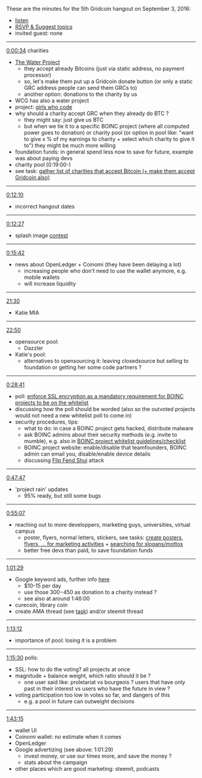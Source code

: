 These are the minutes for the 5th Gridcoin hangout on September 3, 2016:
* [listen](https://soundcloud.com/gridcoin-community-hangouts/5th-hangout)
* [RSVP & Suggest topics](https://steemit.com/gridcoin/@cm-steem/gridcoin-community-hangout-005-rsvp-and-suggest-topics)
* invited guest: none


***


[0:00:34](https://soundcloud.com/gridcoin-community-hangouts/5th-hangout#t=0:34) charities
* [The Water Project](https://thewaterproject.org)
  * they accept already Bitcoins (just via static address, no payment processor)
  * so, let's make them put up a Gridcoin donate button (or only a static GRC address people can send them GRCs to)
  * another option: donations to the charity by us
* WCG has also a water project
* project: [girls who code](https://girlswhocode.com)
* why should a charity accept GRC when they already do BTC ? 
  * they might say: just give us BTC
  * but when we tie it to a specific BOINC project (where all computed power goes to donation) or charity pool (or option in pool like: "want to give x % of my earnings to charity + select which charity to give it to") they might be much more willing
* foundation funds: in general spend less now to save for future, example was about paying devs
* charity pool (0:19:00-)
* see task: [gather list of charities that accept Bitcoin (+ make them accept Gridcoin also)](https://github.com/Erkan-Yilmaz/Gridcoin-tasks/issues/62)

***

[0:12:10](https://soundcloud.com/gridcoin-community-hangouts/5th-hangout#t=12:10)
* incorrect hangout dates

***

[0:12:27](https://soundcloud.com/gridcoin-community-hangouts/5th-hangout#t=12:27)
* splash image [contest](https://cryptocointalk.com/topic/49361-contest-create-a-new-wallet-splash-image/)

***

[0:15:42](https://soundcloud.com/gridcoin-community-hangouts/5th-hangout#t=15:42)
* news about OpenLedger + Coinomi (they have been delaying a lot)
  * increasing people who don't need to use the wallet anymore, e.g. mobile wallets
  * will increase liquidity

***

[21:30](https://soundcloud.com/gridcoin-community-hangouts/5th-hangout#t=21:30)
* Katie MIA

***

[22:50](https://soundcloud.com/gridcoin-community-hangouts/5th-hangout#t=22:50)
* opensource pool:
  * Dazzler
* Katie's pool:
  * alternatives to opensourcing it: leaving closedsource but selling to foundation or getting her some code partners ?

***

[0:28:41](https://soundcloud.com/gridcoin-community-hangouts/5th-hangout#t=28:41)
* poll: [enforce SSL encryption as a mandatory requirement for BOINC projects to be on the whitelist](https://steemit.com/boinc/@cm-steem/gridcoin-poll-should-ssl-encryption-be-mandatory-for-whitelisted-projects)
 * discussing how the poll should be worded (also so the outvoted projects would not need a new whitelist poll to come in)
* security procedures, tips:
  * what to do: in case a BOINC project gets hacked, distribute malware
  * ask BOINC admins about their security methods (e.g. invite to mumble), e.g. also in [BOINC project whitelist guidelines/checklist](https://cryptocointalk.com/topic/51660-requesting-peer-review-boinc-project-whitelist-guidelineschecklist/)
  * BOINC project website: enable/disable that teamfounders, BOINC admin can email you, disable/enable device details
  * discussing [Flip Fend Shui](https://steemit.com/security/@cm-steem/is-your-cloud-computing-platform-safe-from-flip-feng-shui) attack

***

[0:47:47](https://soundcloud.com/gridcoin-community-hangouts/5th-hangout#t=47:47)
* 'project rain' updates
  * 95% ready, but still some bugs

***

[0:55:07](https://soundcloud.com/gridcoin-community-hangouts/5th-hangout#t=55:07)
* reaching out to more developpers, marketing guys, universities, virtual campus
  * poster, flyers, normal letters, stickers, see tasks: [create posters, flyers, ... for marketing activities](https://github.com/Erkan-Yilmaz/Gridcoin-tasks/issues/63) + [searching for slogans/mottos](https://github.com/Erkan-Yilmaz/Gridcoin-tasks/issues)
  * better free devs than paid, to save foundation funds

***

[1:01:29](https://soundcloud.com/gridcoin-community-hangouts/5th-hangout#t=1:01:29)
* Google keyword ads, further info [here](https://cryptocointalk.com/topic/1331-new-coin-launch-announcement-grc-gridcoin/page-1175#entry222969)
  * $10-15 per day
  * use those $300-$450 as donation to a charity instead ?
  * see also at around 1:46:00
* curecoin, library coin
* create AMA thread (see [task](https://github.com/Erkan-Yilmaz/Gridcoin-tasks/issues/65)) and/or steemit thread

***

[1:13:12](https://soundcloud.com/gridcoin-community-hangouts/5th-hangout#t=1:13:12)
* importance of pool: losing it is a problem

***

[1:15:30](https://soundcloud.com/gridcoin-community-hangouts/5th-hangout#t=1:15:30) polls:
* SSL: how to do the voting? all projects at once
* magnitude + balance weight, which ratio should it be ?
  * one user said like: proletariat vs bourgeois ? users that have only past in their interest vs users who have the future in view ?
* voting participation too low in votes so far, and dangers of this
  * e.g. a pool in future can outweight decisions

***

[1:43:15](https://soundcloud.com/gridcoin-community-hangouts/5th-hangout#t=1:43:15)
* wallet UI
* Coinomi wallet: no estimate when it comes
* OpenLedger
* Google advertizing (see above: 1:01:29)
  * invest money, or use our times more, and save the money ?
  * stats about the campaign
* other places which are good marketing: steemit, podcasts
